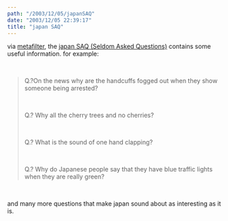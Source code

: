 ```yaml
---
path: "/2003/12/05/japanSAQ" 
date: "2003/12/05 22:39:17" 
title: "japan SAQ" 
---
```

<p>via <a href="http://www.metafilter.com/mefi/30027">metafilter</a>, the <a href="http://www3.tky.3web.ne.jp/~edjacob/saq.html">japan SAQ (Seldom Asked Questions)</a> contains some useful information. for example:</p><br><blockquote><p>Q.?On the news why are the handcuffs fogged out when they show someone being arrested?</p><br><p>Q.? Why all the cherry trees and no cherries?</p><br><p>Q.? What is the sound of one hand clapping?</p><br><p>Q.? Why do Japanese people say that they have blue traffic lights when they are really green?</p></blockquote><br><p>and many more questions that make japan sound about as interesting as it is.</p>